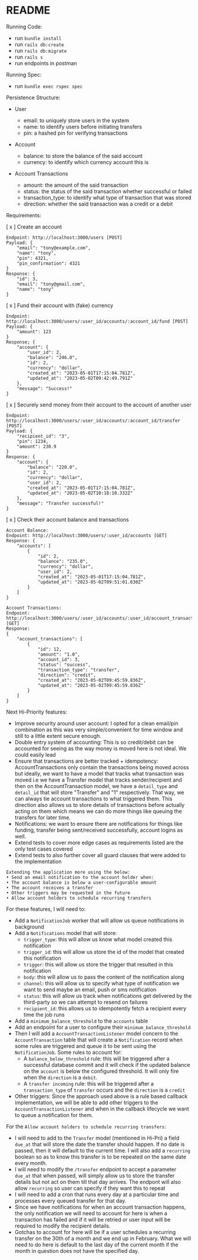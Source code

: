 # README
Running Code:
- run `bundle install`
- run `rails db:create`
- run `rails db:migrate`
- run `rails s`
- run endpoints in postman

Running Spec:
- run `bundle exec rspec spec`

Persistence Structure:
- User
    - email: to uniquely store users in the system
    - name: to identify users before initiating transfers
    - pin: a hashed pin for verifying transactions

- Account
    - balance: to store the balance of the said account
    - currency: to identify which currency account this is

- Account Transactions
    - amount: the amount of the said transaction
    - status: the status of the said transaction whether successful or failed
    - transaction_type: to identify what type of transaction that was stored
    - direction: whether the said transaction was a credit or a debit


Requirements:

[ x ] Create an account
```
Endpoint: http://localhost:3000/users [POST]
Payload: {
    "email": "tony@example.com",
    "name": "tony",
    "pin": 4321,
    "pin_confirmation": 4321
}
Response: {
    "id": 3,
    "email": "tony@gmail.com",
    "name": "tony"
}
```

[ x ] Fund their account with (fake) currency
```
Endpoint: http://localhost:3000/users/:user_id/accounts/:account_id/fund [POST]
Payload: {
    "amount": 123
}
Response; {
    "account": {
        "user_id": 2,
        "balance": "246.0",
        "id": 2,
        "currency": "dollar",
        "created_at": "2023-05-01T17:15:04.781Z",
        "updated_at": "2023-05-02T09:42:49.791Z"
    },
    "message": "Success!"
}
```

[ x ] Securely send money from their account to the account of another user
```
Endpoint: http://localhost:3000/users/:user_id/accounts/:account_id/transfer [POST]
Payload: {
    "recipient_id": "3",
    "pin": 1234,
    "amount": 230.9
}
Response: {
    "account": {
        "balance": "220.0",
        "id": 2,
        "currency": "dollar",
        "user_id": 2,
        "created_at": "2023-05-01T17:15:04.781Z",
        "updated_at": "2023-05-02T10:18:10.332Z"
    },
    "message": "Transfer successful!"
}
```

[ x ] Check their account balance and transactions
```
Account Balance:
Endpoint: http://localhost:3000/users/:user_id/accounts [GET]
Response: {
    "accounts": [
        {
            "id": 2,
            "balance": "235.0",
            "currency": "dollar",
            "user_id": 2,
            "created_at": "2023-05-01T17:15:04.781Z",
            "updated_at": "2023-05-02T09:51:01.630Z"
        }
    ]
}
```
```
Account Transactions:
Endpoint: http://localhost:3000/users/:user_id/accounts/:user_id/account_transactions [GET]
Response:
{
    "account_transactions": [
        {
            "id": 12,
            "amount": "1.0",
            "account_id": 3,
            "status": "success",
            "transaction_type": "transfer",
            "direction": "credit",
            "created_at": "2023-05-02T09:45:59.836Z",
            "updated_at": "2023-05-02T09:45:59.836Z"
        }
    ]
}
```

Next Hi-Priority features:
- Improve security around user account: I opted for a clean email/pin combination as this was very simple/convenient for time window and still to a little extent secure enough.
- Double entry system of accounting: This is so credit/debit can be accounted for seeing as the way money is moved here is not ideal. We could easily lead
- Ensure that transactions are better tracked + idempotency: AccountTransactions only contain the transactions being moved across but ideally, we want to have a model that tracks what transaction was moved i.e we have a Transfer model that tracks sender/recipient and then on the AccountTransaction model, we have a `detail_type` and `detail_id` that will store "Transfer" and "1" respectively. That way, we can always tie account transactions to what triggered them. This direction also allows us to store details of transactions before actually acting on them which means we can do more things like queuing the transfers for later time.
- Notifications: we want to ensure there are notifications for things like funding, transfer being sent/received successfully, account logins as well.
- Extend tests to cover more edge cases as requirements listed are the only test cases covered
- Extend tests to also further cover all guard clauses that were added to the implementation

```
Extending the application more using the below:
• Send an email notification to the account holder when:
• The account balance is below a user-configurable amount
• The account receives a transfer
• Other triggers may be requested in the future
• Allow account holders to schedule recurring transfers
```

For these features, I will need to:
- Add a `NotificationJob` worker that will allow us queue notifications in background
- Add a `Notifications` model that will store:
    - `trigger_type`: this will allow us know what model created this notification 
    - `trigger_id`: this will allow us store the id of the model that created this notification
    - `trigger`: this will allow us store the trigger that resulted in this notification
    - `body`: this will allow us to pass the content of the notification along
    - `channel`: this will allow us to specify what type of notification we want to send maybe an email, push or sms notification
    - `status`: this will allow us track when notifications get delivered by the third-party so we can attempt to resend on failures
    - `recipient_id`: this allows us to idempotently fetch a recipient every time the job runs
- Add a `minimum_balance_threshold` to the `accounts` table
- Add an endpoint for a user to configure their `minimum_balance_threshold`
- Then I will add a `AccountTransactionListener` model concern to the `AccountTransaction` table that will create a `Notification` record when some rules are triggered and queue it to be sent using the `NotificationJob`. Some rules to account for:
    - A `balance_below_threshold` rule: this will be triggered after a successful database commit and it will check if the updated balance on the `account` is below the configured threshold. It will only fire when the `direction` is a `debit`.
    - A `transfer incoming` rule: this will be triggered after a `transaction_type` of `transfer` occurs and the `direction` is a `credit`
- Other triggers: Since the approach used above is a rule based callback implementation, we will be able to add other triggers to the `AccountTransactionListener` and when in the callback lifecycle we want to queue a notification for them.

For the `Allow account holders to schedule recurring transfers`:
- I will need to add to the `Transfer` model (mentioned in Hi-Pri) a field `due_at` that will store the date the transfer should happen. If no date is passed, then it will default to the current time. I will also add a `recurring` boolean so as to know this transfer is to be repeated on the same date every month.
- I will need to modify the `/transfer` endpoint to accept a parameter `due_at` that when passed, will simply allow us to store the transfer details but not act on them till that day arrives. The endpont will also allow `recurring` so user can specify if they want this to repeat
- I will need to add a cron that runs every day at a particular time and processes every queued transfer for that day.
- Since we have notifications for when an account transaction happens, the only notification we will need to account for here is when a transaction has failed and if it will be retried or user input will be required to modify the recipient details.
- Gotchas to account for here will be if a user schedules a recurring transfer on the 30th of a month and we end up in February. What we will need to do here is default to the last day of the current month if the month in question does not have the specified day. 

